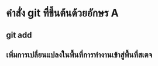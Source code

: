 # คำสั่ง git ที่ขึ้นต้นด้วยอักษร A

## git add

## เพิ่มการเปลี่ยนแปลงในพื้นที่การทำงานเข้าสู่พื้นที่สเตจ

